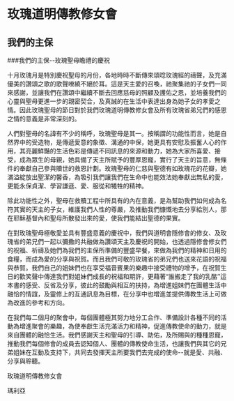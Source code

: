 玫瑰道明傳教修女會
=========
我們的主保 
-------
###我們的主保--玫瑰聖母瞻禮的慶祝

十月玫瑰月是特別慶祝聖母的月份，各地時時不斷傳來頌唸玫瑰經的禱聲，及充滿優美的讚頌之歌的歌聲嘹繞不絕於耳。這是天主愛的召喚，祂聚集祂的子女們一同來感謝，並讓我們在讚頌中繼續不斷去回應慈母的照顧及護佑之恩，並培養我們的心靈與聖母更進一步的親密契合，及真誠的在生活中表達出身為她子女的孝愛之情。因此玫瑰聖母的節日對於我們玫瑰道明傳教修女會及所有玫瑰省弟兄們的感恩之情的意義是非常深刻的。

人們對聖母的名諱有不少的稱呼，玫瑰聖母是其一。按稱謂的功能性而言，她是自然界中的受造物，是傳遞愛意的象徵、溝通的中保，她更具有安慰及振奮人心的作用，其亮麗鮮豔的生活色彩是傳遞不同訊息的來源和動力，她為大家所喜愛、接受，成為眾生的母親，她具備了天主所賦予的豐厚恩寵，實行了天主的旨意，無條件的奉獻自己參與贖世的救恩計劃。玫瑰聖母的仁慈與聖德有如玫瑰花的花瓣，她滿溢綻放出聖潔的馨香，為吸引我們讓我們在生命中也能效法她奉獻出無私的愛，更能永保貞潔、學習謙遜、愛、服從和犧牲的精神。

除此功能性之外，聖母在救贖工程中所具有的內在意義，是為幫助我們如何成為名符其實的天主的子女，維護我們人性的尊嚴，及推動我們慷慨地去分享給別人，那在耶穌基督內和聖母所散發出來的愛，使我們能結出聖德的果實。

在對玫瑰聖母極敬愛並具有豐盛意義的慶祝中，我們與道明會隱修會的修女、及玫瑰省的弟兄們一起以彌撒的共融做為讚頌天主及慶祝的開始，也透過隱修會修女們的祝福、祈禱及她們為我們的主保所準備的豐盛早餐，來做為我們的精神和日用的食糧，而成為愛的分享與祝賀。而且我們可敬的玫瑰省的弟兄們也送來花語的祝福與恭賀。我們自己的姐妹們也在享受福音賓果的樂趣中接受禮物的增予，在祝賀生日的歡笑聲中傳達我們對姐妹們成長的祝福和期許，更藉著“誰搬走了我的乳酪’’這本書的感受、反省及分享，彼此的鼓勵與相互的扶持，為增進姐妹們在團體生活中融恰的情誼，及靈修上的互通訊息為目標，在分享中也增進並提供傳教生活上可做為改進的參考和方向。

在我們每二個月的聚會中，每個團體極其努力地分工合作、準備設計各種不同的活動為增進聚會的樂趣，為使奉獻生活充滿活力和精神，促進傳教使命的動力，就是來自團體的融恰生活。我們感謝天主和聖母的引導、助佑，及所賜與的種種恩寵，推動我們每個修會的成員去認知個人、團體的傳教使命生活，也讓我們與其它的兄弟姐妹在互動及支持下，共同去發揮天主所要我們去完成的使命--就是愛、共融、分享與聆聽。

玫瑰道明傳教修女會

瑪利亞